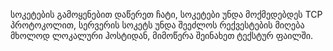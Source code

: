 სოკეტების გამოყენებით დაწერეთ ჩატი, სოკეტები უნდა მოქმედებდეს TCP პროტოკოლით, სერვერის სოკეტს უნდა შეეძლოს რექვესტების მიღება მხოლოდ ლოკალური ჰოსტიდან, მიმოწერა შეინახეთ ტექსტურ ფაილში.